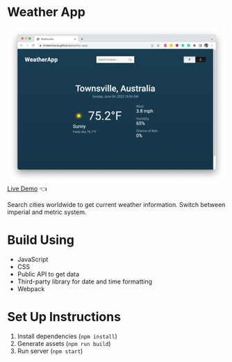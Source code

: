 # Weather App

![Weather App Screenshot](./weather-app.png)
[Live Demo](https://kristenmazza.github.io/weather-app/) :point_left:

Search cities worldwide to get current weather information. Switch between imperial and metric system.

# Build Using

- JavaScript
- CSS
- Public API to get data
- Third-party library for date and time formatting
- Webpack

# Set Up Instructions

1. Install dependencies (`npm install`)
2. Generate assets (`npm run build`)
3. Run server (`npm start`)